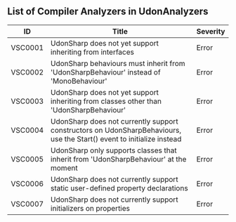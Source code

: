 ## List of Compiler Analyzers in UdonAnalyzers

| ID      | Title                                                                                                                 | Severity | 
| ------- | --------------------------------------------------------------------------------------------------------------------- | -------- | 
| VSC0001 | UdonSharp does not yet support inheriting from interfaces                                                             | Error    | 
| VSC0002 | UdonSharp behaviours must inherit from 'UdonSharpBehaviour' instead of 'MonoBehaviour'                                | Error    | 
| VSC0003 | UdonSharp does not yet support inheriting from classes other than 'UdonSharpBehaviour'                                | Error    | 
| VSC0004 | UdonSharp does not currently support constructors on UdonSharpBehaviours, use the Start() event to initialize instead | Error    | 
| VSC0005 | UdonSharp only supports classes that inherit from 'UdonSharpBehaviour' at the moment                                  | Error    | 
| VSC0006 | UdonSharp does not currently support static user-defined property declarations                                        | Error    | 
| VSC0007 | UdonSharp does not currently support initializers on properties                                                       | Error    | 


